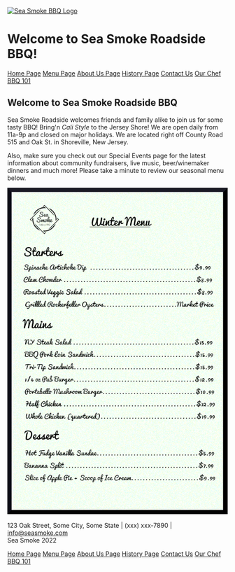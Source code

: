 <link href="style.css" rel="stylesheet"></link>

[![Sea Smoke BBQ Logo](images/logo.jpg)](index.html)

Welcome to Sea Smoke Roadside BBQ!
==================================

[Home Page](index.html)
[Menu Page](menu.html)
[About Us Page](aboutus.html)
[History Page](history.html)
[Contact Us](contactus.html)
[Our Chef](chef.html)
[BBQ 101](bbq101.html)

Welcome to Sea Smoke Roadside BBQ
---------------------------------

Sea Smoke Roadside welcomes friends and family alike to join us for some tasty BBQ! Bring'n _Cali Style_ to the Jersey Shore! We are open daily from 11a-9p and closed on major holidays. We are located right off County Road 515 and Oak St. in Shoreville, New Jersey.

Also, make sure you check out our Special Events page for the latest information about community fundraisers, live music, beer/winemaker dinners and much more! Please take a minute to review our seasonal menu below.

[![Sea Smoke Winter 2022 Menu](images/menu.jpg)](images/menu.jpg)

123 Oak Street, Some City, Some State | (xxx) xxx-7890 | info@seasmoke.com  
Sea Smoke 2022

[Home Page](index.html)
[Menu Page](menu.html)
[About Us Page](aboutus.html)
[History Page](history.html)
[Contact Us](contactus.html)
[Our Chef](chef.html)
[BBQ 101](bbq101.html)
